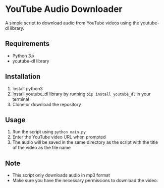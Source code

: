 # YouTube Audio Downloader
A simple script to download audio from YouTube videos using the youtube-dl library.

## Requirements
- Python 3.x
- youtube-dl library

## Installation
1. Install python3
2. Install youtube_dl library by running `pip install youtube_dl` in your terminal
3. Clone or download the repository

## Usage
1. Run the script using `python main.py`
2. Enter the YouTube video URL when prompted
3. The audio will be saved in the same directory as the script with the title of the video as the file name

## Note
- This script only downloads audio in mp3 format
- Make sure you have the necessary permissions to download the video.
